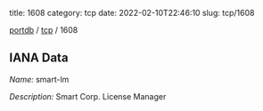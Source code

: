 title: 1608
category: tcp
date: 2022-02-10T22:46:10
slug: tcp/1608

[portdb](/) / [tcp](/category/tcp.html) / 1608


## IANA Data

_Name:_ smart-lm

_Description:_ Smart Corp. License Manager


